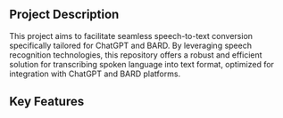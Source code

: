 ## Project Description

This project aims to facilitate seamless speech-to-text conversion specifically tailored for ChatGPT and BARD. By leveraging speech recognition technologies, this repository offers a robust and efficient solution for transcribing spoken language into text format, optimized for integration with ChatGPT and BARD platforms.

## Key Features
